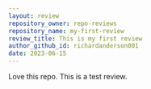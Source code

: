```yaml
---
layout: review
repository_owner: repo-reviews
repository_name: my-first-review
review_title: This is my first review
author_github_id: richardanderson001
date: 2023-06-15
---
```

Love this repo. This is a test review.

